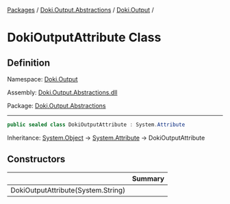 [Packages](../../README.md) / [Doki.Output.Abstractions](../README.md) / [Doki.Output](README.md) / 

# DokiOutputAttribute Class

## Definition

Namespace: [Doki.Output](README.md)

Assembly: [Doki.Output.Abstractions.dll](../README.md)

Package: [Doki.Output.Abstractions](https://www.nuget.org/packages/Doki.Output.Abstractions)

---

```csharp
public sealed class DokiOutputAttribute : System.Attribute
```

Inheritance: [System.Object](https://learn.microsoft.com/en-us/dotnet/api/System.Object) → [System.Attribute](https://learn.microsoft.com/en-us/dotnet/api/System.Attribute) → DokiOutputAttribute

## Constructors

|   |Summary|
|---|---|
|DokiOutputAttribute(System.String)||


